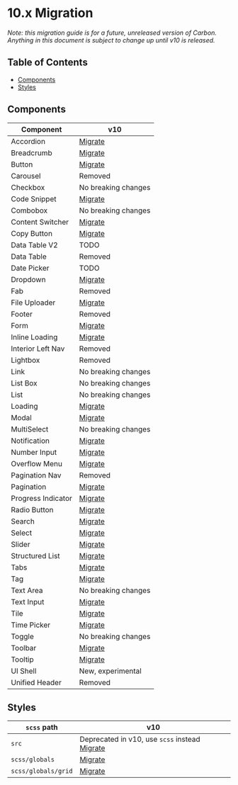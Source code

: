 # 10.x Migration

_Note: this migration guide is for a future, unreleased version of Carbon.
Anything in this document is subject to change up until v10 is released._

<!-- prettier-ignore-start -->
<!-- START doctoc generated TOC please keep comment here to allow auto update -->
<!-- DON'T EDIT THIS SECTION, INSTEAD RE-RUN doctoc TO UPDATE -->
## Table of Contents

- [Components](#components)
- [Styles](#styles)

<!-- END doctoc generated TOC please keep comment here to allow auto update -->
<!-- prettier-ignore-end -->

## Components

| Component          | v10                                                                   |
| ------------------ | --------------------------------------------------------------------- |
| Accordion          | [Migrate](../../src/components/accordion/migrate-to-10.x.md)          |
| Breadcrumb         | [Migrate](../../src/components/breadcrumb/migrate-to-10.x.md)         |
| Button             | [Migrate](../../src/components/button/migrate-to-10.x.md)             |
| Carousel           | Removed                                                               |
| Checkbox           | No breaking changes                                                   |
| Code Snippet       | [Migrate](../../src/components/code-snippet/migrate-to-10.x.md)       |
| Combobox           | No breaking changes                                                   |
| Content Switcher   | [Migrate](../../src/components/content-switcher/migrate-to-10.x.md)   |
| Copy Button        | [Migrate](../../src/components/copy-button/migrate-to-10.x.md)        |
| Data Table V2      | TODO                                                                  |
| Data Table         | Removed                                                               |
| Date Picker        | TODO                                                                  |
| Dropdown           | [Migrate](../../src/components/dropdown/migrate-to-10.x.md)           |
| Fab                | Removed                                                               |
| File Uploader      | [Migrate](../../src/components/file-uploader/migrate-to-10.x.md)      |
| Footer             | Removed                                                               |
| Form               | [Migrate](../../src/components/form/migrate-to-10.x.md)               |
| Inline Loading     | [Migrate](../../src/components/inline-loading/migrate-to-10.x.md)     |
| Interior Left Nav  | Removed                                                               |
| Lightbox           | Removed                                                               |
| Link               | No breaking changes                                                   |
| List Box           | No breaking changes                                                   |
| List               | No breaking changes                                                   |
| Loading            | [Migrate](../../src/components/loading/migrate-to-10.x.md)            |
| Modal              | [Migrate](../../src/components/modal/migrate-to-10.x.md)              |
| MultiSelect        | No breaking changes                                                   |
| Notification       | [Migrate](../../src/components/notification/migrate-to-10.x.md)       |
| Number Input       | [Migrate](../../src/components/number-input/migrate-to-10.x.md)       |
| Overflow Menu      | [Migrate](../../src/components/overflow-menu/migrate-to-10.x.md)      |
| Pagination Nav     | Removed                                                               |
| Pagination         | [Migrate](../../src/components/pagination/migrate-to-10.x.md)         |
| Progress Indicator | [Migrate](../../src/components/progress-indicator/migrate-to-10.x.md) |
| Radio Button       | [Migrate](../../src/components/radio-button/migrate-to-10.x.md)       |
| Search             | [Migrate](../../src/components/search/migrate-to-10.x.md)             |
| Select             | [Migrate](../../src/components/select/migrate-to-10.x.md)             |
| Slider             | [Migrate](../../src/components/slider/migrate-to-10.x.md)             |
| Structured List    | [Migrate](../../src/components/structured-list/migrate-to-10.x.md)    |
| Tabs               | [Migrate](../../src/components/tabs/migrate-to-10.x.md)               |
| Tag                | [Migrate](../../src/components/tag/migrate-to-10.x.md)                |
| Text Area          | No breaking changes                                                   |
| Text Input         | [Migrate](../../src/components/text-input/migrate-to-10.x.md)         |
| Tile               | [Migrate](../../src/components/tile/migrate-to-10.x.md)               |
| Time Picker        | [Migrate](../../src/components/time-picker/migrate-to-10.x.md)        |
| Toggle             | No breaking changes                                                   |
| Toolbar            | [Migrate](../../src/components/toolbar/migrate-to-10.x.md)            |
| Tooltip            | [Migrate](../../src/components/tooltip/migrate-to-10.x.md)            |
| UI Shell           | New, experimental                                                     |
| Unified Header     | Removed                                                               |

## Styles

| `scss` path         | v10                                                                           |
| ------------------- | ----------------------------------------------------------------------------- |
| `src`               | Deprecated in v10, use `scss` instead [Migrate](../../src/migrate-to-10.x.md) |
| `scss/globals`      | [Migrate](../../src/globals/scss/migrate-to-10.x.md)                          |
| `scss/globals/grid` | [Migrate](../../src/globals/scss/grid/migrate-to-10.x.md)                     |
